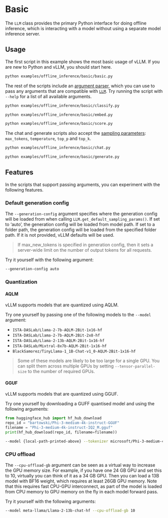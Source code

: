 # Basic

The `LLM` class provides the primary Python interface for doing offline inference, which is interacting with a model without using a separate model inference server.

## Usage

The first script in this example shows the most basic usage of vLLM. If you are new to Python and vLLM, you should start here.

```bash
python examples/offline_inference/basic/basic.py
```

The rest of the scripts include an [argument parser](https://docs.python.org/3/library/argparse.html), which you can use to pass any arguments that are compatible with [`LLM`](https://docs.vllm.ai/en/latest/api/offline_inference/llm.html). Try running the script with `--help` for a list of all available arguments.

```bash
python examples/offline_inference/basic/classify.py
```

```bash
python examples/offline_inference/basic/embed.py
```

```bash
python examples/offline_inference/basic/score.py
```

The chat and generate scripts also accept the [sampling parameters](https://docs.vllm.ai/en/latest/api/inference_params.html#sampling-parameters): `max_tokens`, `temperature`, `top_p` and `top_k`.

```bash
python examples/offline_inference/basic/chat.py
```

```bash
python examples/offline_inference/basic/generate.py
```

## Features

In the scripts that support passing arguments, you can experiment with the following features.

### Default generation config

The `--generation-config` argument specifies where the generation config will be loaded from when calling `LLM.get_default_sampling_params()`. If set to ‘auto’, the generation config will be loaded from model path. If set to a folder path, the generation config will be loaded from the specified folder path. If it is not provided, vLLM defaults will be used.

> If max_new_tokens is specified in generation config, then it sets a server-wide limit on the number of output tokens for all requests.

Try it yourself with the following argument:

```bash
--generation-config auto
```

### Quantization

#### AQLM

vLLM supports models that are quantized using AQLM.

Try one yourself by passing one of the following models to the `--model` argument:

- `ISTA-DASLab/Llama-2-7b-AQLM-2Bit-1x16-hf`
- `ISTA-DASLab/Llama-2-7b-AQLM-2Bit-2x8-hf`
- `ISTA-DASLab/Llama-2-13b-AQLM-2Bit-1x16-hf`
- `ISTA-DASLab/Mixtral-8x7b-AQLM-2Bit-1x16-hf`
- `BlackSamorez/TinyLlama-1_1B-Chat-v1_0-AQLM-2Bit-1x16-hf`

> Some of these models are likely to be too large for a single GPU. You can split them across multiple GPUs by setting `--tensor-parallel-size` to the number of required GPUs.

#### GGUF

vLLM supports models that are quantized using GGUF.

Try one yourself by downloading a GUFF quantised model and using the following arguments:

```python
from huggingface_hub import hf_hub_download
repo_id = "bartowski/Phi-3-medium-4k-instruct-GGUF"
filename = "Phi-3-medium-4k-instruct-IQ2_M.gguf"
print(hf_hub_download(repo_id, filename=filename))
```

```bash
--model {local-path-printed-above} --tokenizer microsoft/Phi-3-medium-4k-instruct
```

### CPU offload

The `--cpu-offload-gb` argument can be seen as a virtual way to increase the GPU memory size. For example, if you have one 24 GB GPU and set this to 10, virtually you can think of it as a 34 GB GPU. Then you can load a 13B model with BF16 weight, which requires at least 26GB GPU memory. Note that this requires fast CPU-GPU interconnect, as part of the model is loaded from CPU memory to GPU memory on the fly in each model forward pass.

Try it yourself with the following arguments:

```bash
--model meta-llama/Llama-2-13b-chat-hf --cpu-offload-gb 10
```
